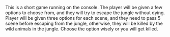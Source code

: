 This is a short game running on the console. The player will be given a few options to choose from, and they will try to escape the jungle without dying. Player will be given three options for each scene, and they need to pass 5 scene before escaping from the jungle, otherwise, they will be killed by the wild animals in the jungle. Choose the option wisely or you will get killed.